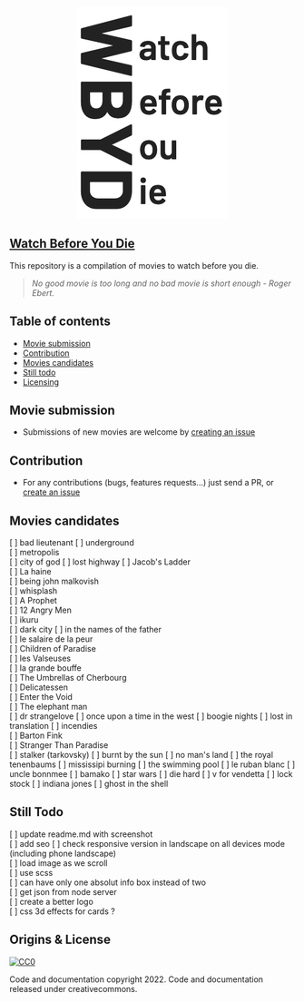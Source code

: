 <p align="center">
  <a href="https://watchbeforeyoudie.com/">
    <img src="logo.png" alt="Watch Before You Die Logo" width="267" height="372">
  </a>
</p>

## [Watch Before You Die](https://watchbeforeyoudie.com) 
This repository is a compilation of movies to watch before you die.   
> *No good movie is too long and no bad movie is short enough - Roger Ebert.*

## Table of contents

- [Movie submission](#movie-submission)  
- [Contribution](#contribution)  
- [Movies candidates](#movies-candidates)
- [Still todo](#Still-todo)  
- [Licensing](#Licensing)  

## Movie submission 
* Submissions of new movies are welcome by [creating an issue](https://github.com/ngermeau/watch_before_you_die/issues/new)

## Contribution
* For any contributions (bugs, features requests...) just send a PR, or [create an issue](https://github.com/ngermeau/watch_before_you_die/issues/new)

## Movies candidates
[ ] bad lieutenant
[ ] underground  
[ ] metropolis  
[ ] city of god 
[ ] lost highway
[ ] Jacob's Ladder  
[ ] La haine   
[ ] being john malkovish  
[ ] whisplash   
[ ] A Prophet  
[ ] 12 Angry Men   
[ ] ikuru  
[ ] dark city 
[ ] in the names of the father  
[ ] le salaire de la peur  
[ ] Children of Paradise  
[ ] les Valseuses   
[ ] la grande bouffe  
[ ] The Umbrellas of Cherbourg  
[ ] Delicatessen  
[ ] Enter the Void  
[ ] The elephant man   
[ ] dr strangelove
[ ] once upon a time in the west 
[ ] boogie nights 
[ ] lost in translation
[ ] incendies   
[ ] Barton Fink  
[ ] Stranger Than Paradise  
[ ] stalker (tarkovsky)
[ ] burnt by the sun 
[ ] no man's land 
[ ] the royal tenenbaums 
[ ] mississipi burning 
[ ] the swimming pool
[ ] le ruban blanc
[ ] uncle bonnmee 
[ ] bamako
[ ] star wars 
[ ] die hard 
[ ] v for vendetta 
[ ] lock stock 
[ ] indiana jones 
[ ] ghost in the shell

## Still Todo
[ ] update readme.md with screenshot  
[ ] add seo 
[ ] check responsive version in landscape on all devices mode (including phone landscape)  
[ ] load image as we scroll    
[ ] use scss  
[ ] can have only one absolut info box instead of two  
[ ] get json from node server   
[ ] create a better logo   
[ ] css 3d effects for cards ?  

## Origins & License

[![CC0](http://mirrors.creativecommons.org/presskit/buttons/88x31/svg/cc-zero.svg)](https://creativecommons.org/publicdomain/zero/1.0/)

Code and documentation copyright 2022. Code and documentation released under creativecommons.

